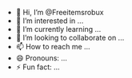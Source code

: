 - 👋 Hi, I’m @Freeitemsrobux
- 👀 I’m interested in ...
- 🌱 I’m currently learning ...
- 💞️ I’m looking to collaborate on ...
- 📫 How to reach me ...
- 😄 Pronouns: ...
- ⚡ Fun fact: ...

<!---
Freeitemsrobux/Freeitemsrobux is a ✨ special ✨ repository because its `README.md` (this file) appears on your GitHub profile.
You can click the Preview link to take a look at your changes.
--->
